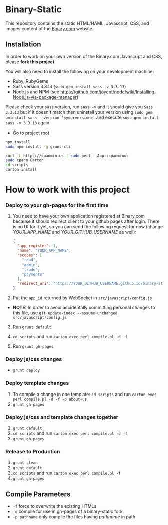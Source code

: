 Binary-Static 
=============

This repository contains the static HTML/HAML, Javascript, CSS, and images content of the [Binary.com](http://www.binary.com) website.

## Installation

In order to work on your own version of the Binary.com Javascript and CSS, please **fork this project**.

You will also need to install the following on your development machine:

- Ruby, RubyGems
- Sass version 3.3.13 (`sudo gem install sass -v 3.3.13`)
- Node.js and NPM (see <https://github.com/joyent/node/wiki/Installing-Node.js-via-package-manager>)

Please check your `sass` version, run `sass -v` and it should give you `Sass 3.3.13` but if it doesn't match then uninstall your version using `sudo gem uninstall sass --version '<yourversion>'` and execute `sudo gem install sass -v 3.3.13` again

- Go to project root

```bash
npm install
sudo npm install -g grunt-cli

curl -L https://cpanmin.us | sudo perl - App::cpanminus
sudo cpanm Carton
cd scripts
carton install
```


How to work with this project
=============================

### Deploy to your gh-pages for the first time

1. You need to have your own application registered at Binary.com because it should redirect client to your github pages after login. There is no UI for it yet, so you can send the following request for now (change *YOUR_APP_NAME* and *YOUR_GITHUB_USERNAME* as well):

    ```json
    {
      "app_register": 1,
      "name": "YOUR_APP_NAME",
      "scopes": [
        "read",
        "admin",
        "trade",
        "payments"
      ],
      "redirect_uri": "https://YOUR_GITHUB_USERNAME.github.io/binary-static/en/logged_inws.html"
    }
    ```

2. Put the `app_id` returned by WebSocket in `src/javascript/config.js`
  * **NOTE:** In order to avoid accidentally committing personal changes to this file, use `git update-index --assume-unchanged src/javascript/config.js`

3. Run `grunt default`

4. `cd scripts` and run `carton exec perl compile.pl -d -f`

5. Run `grunt gh-pages`


### Deploy js/css changes

* `grunt deploy` 


### Deploy template changes

1. To compile a change in one template: `cd scripts` and run `carton exec perl compile.pl -d -f -p about-us`
2. `grunt gh-pages`


### Deploy js/css and template changes together

1. `grunt default`
2. `cd scripts` and run `carton exec perl compile.pl -d -f`
3. `grunt gh-pages`


### Release to Production

1. `grunt clean`
2. `grunt default`
3. `cd scripts` and run `carton exec perl compile.pl -f`
4. `grunt gh-pages`


## Compile Parameters

* `-f` force to overwrite the existing HTMLs
* `-d` compile for use in gh-pages of a binary-static fork
* `-p pathname` only compile the files having *pathname* in path
